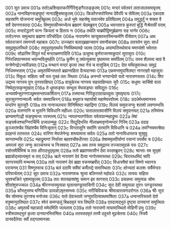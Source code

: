 001	सूत उवाच
001a	ततोऽभ्रशिखराकारैर्गिरिशृङ्गैरलङ्कृतम्
001c	मन्दरं पर्वतवरं लताजालसमावृतम्
002a	नानाविहगसङ्घुष्टं नानादंष्ट्रिसमाकुलम्
002c	किन्नरैरप्सरोभिश्च देवैरपि च सेवितम्
003a	एकादश सहस्राणि योजनानां समुच्छ्रितम्
003c	अधो भूमेः सहस्रेषु तावत्स्वेव प्रतिष्ठितम्
004a	तमुद्धर्तुं न शक्ता वै सर्वे देवगणास्तदा
004c	विष्णुमासीनमभ्येत्य ब्रह्माणं चेदमब्रुवन्
005a	भवन्तावत्र कुरुतां बुद्धिं नैःश्रेयसीं पराम्
005c	मन्दरोद्धरणे यत्नः क्रियतां च हिताय नः
006a	तथेति चाब्रवीद्विष्णुर्ब्रह्मणा सह भार्गव
006c	ततोऽनन्तः समुत्थाय ब्रह्मणा परिचोदितः
006e	नारायणेन चाप्युक्तस्तस्मिन्कर्मणि वीर्यवान्
007a	अथ पर्वतराजानं तमनन्तो महाबलः
007c	उज्जहार बलाद्ब्रह्मन्सवनं सवनौकसम्
008a	ततस्तेन सुराः सार्धं समुद्रमुपतस्थिरे
008c	तमूचुरमृतार्थाय निर्मथिष्यामहे जलम्
009a	अपाम्पतिरथोवाच ममाप्यंशो भवेत्ततः
009c	सोढास्मि विपुलं मर्दं मन्दरभ्रमणादिति
010a	ऊचुश्च कूर्मराजानमकूपारं सुरासुराः
010c	गिरेरधिष्ठानमस्य भवान्भवितुमर्हति
011a	कूर्मेण तु तथेत्युक्त्वा पृष्ठमस्य समर्पितम्
011c	तस्य शैलस्य चाग्रं वै यन्त्रेणेन्द्रोऽभ्यपीडयत्
012a	मन्थानं मन्दरं कृत्वा तथा नेत्रं च वासुकिम्
012c	देवा मथितुमारब्धाः समुद्रं निधिमम्भसाम्
012e	अमृतार्थिनस्ततो ब्रह्मन्सहिता दैत्यदानवाः
013a	एकमन्तमुपाश्लिष्टा नागराज्ञो महासुराः
013c	विबुधाः सहिताः सर्वे यतः पुच्छं ततः स्थिताः
014a	अनन्तो भगवान्देवो यतो नारायणस्ततः
014c	शिर उद्यम्य नागस्य पुनः पुनरवाक्षिपत्
015a	वासुकेरथ नागस्य सहसाक्षिप्यतः सुरैः
015c	सधूमाः सार्चिषो वाता निष्पेतुरसकृन्मुखात्
016a	ते धूमसङ्घाः सम्भूता मेघसङ्घाः सविद्युतः
016c	अभ्यवर्षन्सुरगणाञ्छ्रमसन्तापकर्शितान्
017a	तस्माच्च गिरिकूटाग्रात्प्रच्युताः पुष्पवृष्टयः
017c	सुरासुरगणान्माल्यैः सर्वतः समवाकिरन्
018a	बभूवात्र महाघोषो महामेघरवोपमः
018c	उदधेर्मथ्यमानस्य मन्दरेण सुरासुरैः
019a	तत्र नानाजलचरा विनिष्पिष्टा महाद्रिणा
019c	विलयं समुपाजग्मुः शतशो लवणाम्भसि
020a	वारुणानि च भूतानि विविधानि महीधरः
020c	पातालतलवासीनि विलयं समुपानयत्
021a	तस्मिंश्च भ्राम्यमाणेऽद्रौ सङ्घृष्यन्तः परस्परम्
021c	न्यपतन्पतगोपेताः पर्वताग्रान्महाद्रुमाः
022a	तेषां सङ्घर्षजश्चाग्निरर्चिर्भिः प्रज्वलन्मुहुः
022c	विद्युद्भिरिव नीलाभ्रमावृणोन्मन्दरं गिरिम्
023a	ददाह कुञ्जरांश्चैव सिंहांश्चैव विनिःसृतान्
023c	विगतासूनि सर्वाणि सत्त्वानि विविधानि च
024a	तमग्निममरश्रेष्ठः प्रदहन्तं ततस्ततः
024c	वारिणा मेघजेनेन्द्रः शमयामास सर्वतः
025a	ततो नानाविधास्तत्र सुस्रुवुः सागराम्भसि
025c	महाद्रुमाणां निर्यासा बहवश्चौषधीरसाः
026a	तेषाममृतवीर्याणां रसानां पयसैव च
026c	अमरत्वं सुरा जग्मुः काञ्चनस्य च निःस्रवात्
027a	अथ तस्य समुद्रस्य तज्जातमुदकं पयः
027c	रसोत्तमैर्विमिश्रं च ततः क्षीरादभूद्घृतम्
028a	ततो ब्रह्माणमासीनं देवा वरदमब्रुवन्
028c	श्रान्ताः स्म सुभृशं ब्रह्मन्नोद्भवत्यमृतं च तत्
029a	ऋते नारायणं देवं दैत्या नागोत्तमास्तथा
029c	चिरारब्धमिदं चापि सागरस्यापि मन्थनम्
030a	ततो नारायणं देवं ब्रह्मा वचनमब्रवीत्
030c	विधत्स्वैषां बलं विष्णो भवानत्र परायणम्
031 	विष्णुरुवाच
031a	बलं ददामि सर्वेषां कर्मैतद्ये समास्थिताः
031c	क्षोभ्यतां कलशः सर्वैर्मन्दरः परिवर्त्यताम्
032	सूत उवाच
032a	 नारायणवचः श्रुत्वा बलिनस्ते महोदधेः
032c	तत्पयः सहिता भूयश्चक्रिरे भृशमाकुलम्
033a	ततः शतसहस्रांशुः समान इव सागरात्
033c	प्रसन्नभाः समुत्पन्नः सोमः शीतांशुरुज्ज्वलः
034a	श्रीरनन्तरमुत्पन्ना घृतात्पाण्डुरवासिनी
034c	सुरा देवी समुत्पन्ना तुरगः पाण्डुरस्तथा
035a	कौस्तुभश्च मणिर्दिव्य उत्पन्नोऽमृतसम्भवः
035c	मरीचिविकचः श्रीमान्नारायणउरोगतः
036a	श्रीः सुरा चैव सोमश्च तुरगश्च मनोजवः
036c	यतो देवास्ततो जग्मुरादित्यपथमाश्रिताः
037a	धन्वन्तरिस्ततो देवो वपुष्मानुदतिष्ठत
037c	श्वेतं कमण्डलुं बिभ्रदमृतं यत्र तिष्ठति
038a	एतदत्यद्भुतं दृष्ट्वा दानवानां समुत्थितः
038c	अमृतार्थे महान्नादो ममेदमिति जल्पताम्
039a	ततो नारायणो मायामास्थितो मोहिनीं प्रभुः
039c	स्त्रीरूपमद्भुतं कृत्वा दानवानभिसंश्रितः
040a	ततस्तदमृतं तस्यै ददुस्ते मूढचेतसः
040c	स्त्रियै दानवदैतेयाः सर्वे तद्गतमानसाः

